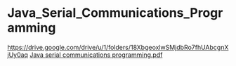 # Java_Serial_Communications_Programming
https://drive.google.com/drive/u/1/folders/18XbgeoxlwSMjdbRo7fhUAbcgnXjUy0aq
[Java serial communications programming.pdf](https://github.com/mariostavr/Java_Serial_Communications/files/9995552/Java.serial.communications.programming.pdf)
